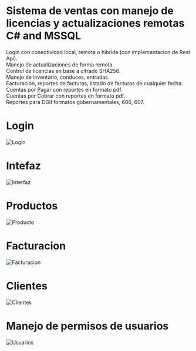 # Sistema de ventas con manejo de licencias y actualizaciones remotas C# and MSSQL

Login con conectividad local, remota o hibrida (con implementacion de Rest Api). \
Manejo de actualizaciones de forma remota. \
Control de licencias en base a cifrado SHA256. \
Manejo de inventario, conduces, entradas. \
Facturación, reportes de facturas, listado de facturas de cualquier fecha. \
Cuentas por Pagar con reportes en formato pdf. \
Cuentas por Cobrar con reportes en formato pdf. \
Reportes para DGII formatos gobernamentales, 606, 607.

# Login

![Login](https://user-images.githubusercontent.com/113195223/191454690-f65086f3-9cf0-4b6a-b40f-e3700acc455d.gif)

# Intefaz
![Interfaz](https://user-images.githubusercontent.com/113195223/191454734-d19b3cbb-d899-4d34-9d4d-40a241204d0f.gif)

# Productos
![Producto](https://user-images.githubusercontent.com/113195223/191455296-862a2f6f-4236-4f73-8b5a-d839bbdb58cb.gif)

# Facturacion
![Facturacion](https://user-images.githubusercontent.com/113195223/191454766-ea8d2795-6541-4f32-9616-74f99809f543.png)

# Clientes
![Clientes](https://user-images.githubusercontent.com/113195223/191454782-261e8d73-5301-4786-805e-7074e208b7db.gif)

# Manejo de permisos de usuarios
![Usuarios](https://user-images.githubusercontent.com/113195223/191455211-ce880c68-9706-42f5-a605-da5c8f487539.gif)
